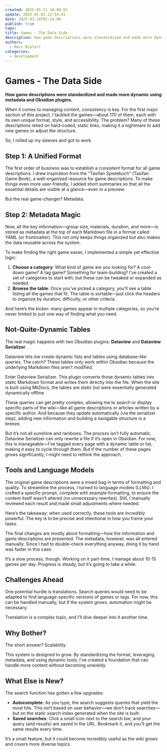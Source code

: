 ```yaml
---
created: 2025-01-21 18:09:55
update: 2025-05-03 22:54:41
date: 2025-03-18T02:14:00
publish: true
tags: 
title: Games - The Data Side
description: How game descriptions were standardized and made more dynamic using metadata and Obsidian plugins.
authors:
  - Marc Bielert
categories: 
  - development
---
```


# **Games - The Data Side**  
**How game descriptions were standardized and made more dynamic using metadata and Obsidian plugins.**

When it comes to managing content, consistency is key. For the first major section of this project, I tackled the games—about 170 of them, each with its own unique format, style, and accessibility. The problem? Many of these descriptions relied on hard-coded, static links, making it a nightmare to add new games or adjust the structure.  

So, I rolled up my sleeves and got to work.  
<!-- more -->
## Step 1: A Unified Format  
The first order of business was to establish a consistent format for all game descriptions. I drew inspiration from the "Tasifan Spielebuch" (Tasifan Game Book), a well-organized resource for game descriptions. To make things even more user-friendly, I added short summaries so that all the essential details are visible at a glance—even in a preview.  

But the real game-changer? Metadata.  

## Step 2: Metadata Magic  
Now, all the key information—group size, materials, duration, and more—is stored as metadata at the top of each Markdown file in a format called YAML (or frontmatter). This not only keeps things organized but also makes the data reusable across the system.  

To make finding the right game easier, I implemented a simple yet effective logic:  
1. **Choose a category**: What kind of game are you looking for? A cool-down game? A tag game? Something for team-building? I’ve created a set of categories to start with, but these can be tweaked or expanded as needed.  
2. **Browse the table**: Once you’ve picked a category, you’ll see a table listing all the games that fit. The table is sortable—just click the headers to organize by duration, difficulty, or other criteria.  

And here’s the kicker: many games appear in multiple categories, so you’re never limited to just one way of finding what you need.  

## Not-Quite-Dynamic Tables  
The real magic happens with two Obsidian plugins: **Dataview** and **Dataview Serializer**.  

Dataview lets me create dynamic lists and tables using database-like queries. The catch? These tables only work within Obsidian because the underlying Markdown files aren’t modified.  

Enter Dataview Serializer. This plugin converts those dynamic tables into static Markdown format and writes them directly into the file. When the site is built using MkDocs, the tables are static but were essentially generated dynamically offline.  

These queries can get pretty complex, allowing me to search or display specific parts of the wiki—like all game descriptions or articles written by a specific author. And because they update automatically (via the serializer step), adding new information and building a navigable structure is a breeze.  

But it’s not all sunshine and rainbows. The process isn’t fully automatic. Dataview Serializer can only rewrite a file if it’s open in Obsidian. For now, this is manageable—I’ve tagged every page with a dynamic table or list, making it easy to cycle through them. But if the number of these pages grows significantly, I might need to rethink the approach.  

## Tools and Language Models  
The original game descriptions were a mixed bag in terms of formatting and quality. To streamline the process, I turned to language models (LLMs). I crafted a specific prompt, complete with example formatting, to ensure the content itself wasn’t altered (no unnecessary rewrites). Still, I manually reviewed each result and made small adjustments where needed.  

Here’s the takeaway: when used correctly, these tools are *incredibly* powerful. The key is to be precise and intentional in how you frame your tasks.  

The final changes are mostly about formatting—how the information and game descriptions are presented. The metadata, however, was all entered manually. Since I had to double-check everything anyway, doing it by hand was faster in this case.  

It’s a slow process, though. Working on it part-time, I manage about 10-15 games per day. Progress is steady, but it’s going to take a while.  

## Challenges Ahead  
One potential hurdle is translations. Search queries would need to be adapted to find language-specific versions of games or tags. For now, this can be handled manually, but if the system grows, automation might be necessary.  

Translation is a complex topic, and I’ll dive deeper into it another time.  

## Why Bother?  
The short answer? Scalability.  

This system is designed to grow. By standardizing the format, leveraging metadata, and using dynamic tools, I’ve created a foundation that can handle more content without becoming unwieldy.  

## What Else is New?  
The search function has gotten a few upgrades:  
- **Autocomplete**: As you type, the search suggests queries that yield the most hits. This isn’t based on user behavior—we don’t track searches—but on the static search index generated when the site is built.  
- **Saved searches**: Click a small icon next to the search bar, and your query (and results) are saved in the URL. Bookmark it, and you’ll get the same results every time.  

It’s a small feature, but it could become incredibly useful as the wiki grows and covers more diverse topics.  
